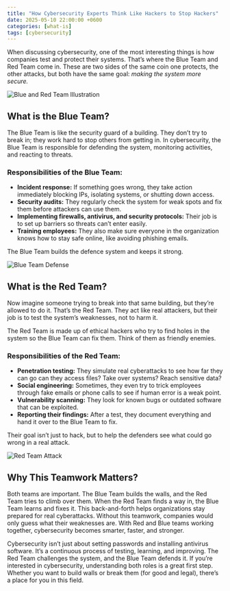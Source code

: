 ```yaml
---
title: "How Cybersecurity Experts Think Like Hackers to Stop Hackers"
date: 2025-05-10 22:00:00 +0600
categories: [what-is]
tags: [cybersecurity]
---
```


When discussing cybersecurity, one of the most interesting things is how companies test and protect their systems. That’s where the Blue Team and Red Team come in. These are two sides of the same coin one protects, the other attacks, but both have the same goal: *making the system more secure.*

![Blue and Red Team Illustration](https://miro.medium.com/v2/resize:fit:1400/format:webp/1*4WoF1E6uKB6YaCBLXBFEpQ.jpeg)

## What is the Blue Team?

The Blue Team is like the security guard of a building. They don’t try to break in; they work hard to stop others from getting in. In cybersecurity, the Blue Team is responsible for defending the system, monitoring activities, and reacting to threats.

### Responsibilities of the Blue Team:
- **Incident response:** If something goes wrong, they take action immediately blocking IPs, isolating systems, or shutting down access.
- **Security audits:** They regularly check the system for weak spots and fix them before attackers can use them.
- **Implementing firewalls, antivirus, and security protocols:** Their job is to set up barriers so threats can’t enter easily.
- **Training employees:** They also make sure everyone in the organization knows how to stay safe online, like avoiding phishing emails.

The Blue Team builds the defence system and keeps it strong.

![Blue Team Defense](https://miro.medium.com/v2/resize:fit:1400/format:webp/1*xjVKE0igppA_oY0UsBGRAA.jpeg)

## What is the Red Team?

Now imagine someone trying to break into that same building, but they’re allowed to do it. That’s the Red Team. They act like real attackers, but their job is to test the system’s weaknesses, not to harm it.

The Red Team is made up of ethical hackers who try to find holes in the system so the Blue Team can fix them. Think of them as friendly enemies.

### Responsibilities of the Red Team:
- **Penetration testing:** They simulate real cyberattacks to see how far they can go   can they access files? Take over systems? Reach sensitive data?
- **Social engineering:** Sometimes, they even try to trick employees through fake emails or phone calls to see if human error is a weak point.
- **Vulnerability scanning:** They look for known bugs or outdated software that can be exploited.
- **Reporting their findings:** After a test, they document everything and hand it over to the Blue Team to fix.

Their goal isn’t just to hack, but to help the defenders see what could go wrong in a real attack.

![Red Team Attack](https://miro.medium.com/v2/resize:fit:1400/format:webp/1*2td06h5SJNNqdxcsRUsF6A.jpeg)

## Why This Teamwork Matters?

Both teams are important. The Blue Team builds the walls, and the Red Team tries to climb over them. When the Red Team finds a way in, the Blue Team learns and fixes it. This back-and-forth helps organizations stay prepared for real cyberattacks. Without this teamwork, companies would only guess what their weaknesses are. With Red and Blue teams working together, cybersecurity becomes smarter, faster, and stronger.

Cybersecurity isn’t just about setting passwords and installing antivirus software. It’s a continuous process of testing, learning, and improving. The Red Team challenges the system, and the Blue Team defends it. If you’re interested in cybersecurity, understanding both roles is a great first step. Whether you want to build walls or break them (for good and legal), there’s a place for you in this field.

